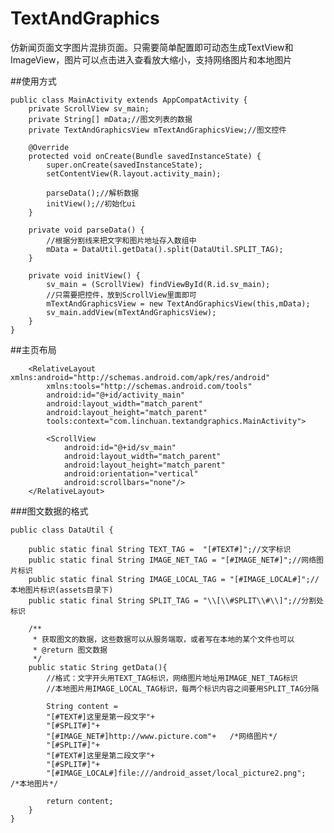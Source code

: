 # TextAndGraphics
仿新闻页面文字图片混排页面。只需要简单配置即可动态生成TextView和ImageView，图片可以点击进入查看放大缩小，支持网络图片和本地图片

##使用方式

    public class MainActivity extends AppCompatActivity {
        private ScrollView sv_main;
        private String[] mData;//图文列表的数据
        private TextAndGraphicsView mTextAndGraphicsView;//图文控件

        @Override
        protected void onCreate(Bundle savedInstanceState) {
            super.onCreate(savedInstanceState);
            setContentView(R.layout.activity_main);

            parseData();//解析数据
            initView();//初始化ui
        }

        private void parseData() {
            //根据分割线来把文字和图片地址存入数组中
            mData = DataUtil.getData().split(DataUtil.SPLIT_TAG);
        }

        private void initView() {
            sv_main = (ScrollView) findViewById(R.id.sv_main);
            //只需要把控件，放到ScrollView里面即可
            mTextAndGraphicsView = new TextAndGraphicsView(this,mData);
            sv_main.addView(mTextAndGraphicsView);
        }
    }


##主页布局

        <RelativeLayout xmlns:android="http://schemas.android.com/apk/res/android"
            xmlns:tools="http://schemas.android.com/tools"
            android:id="@+id/activity_main"
            android:layout_width="match_parent"
            android:layout_height="match_parent"
            tools:context="com.linchuan.textandgraphics.MainActivity">

            <ScrollView
                android:id="@+id/sv_main"
                android:layout_width="match_parent"
                android:layout_height="match_parent"
                android:orientation="vertical"
                android:scrollbars="none"/>
        </RelativeLayout>


###图文数据的格式

    public class DataUtil {

        public static final String TEXT_TAG =  "[#TEXT#]";//文字标识
        public static final String IMAGE_NET_TAG = "[#IMAGE_NET#]";//网络图片标识
        public static final String IMAGE_LOCAL_TAG = "[#IMAGE_LOCAL#]";//本地图片标识(assets目录下)
        public static final String SPLIT_TAG = "\\[\\#SPLIT\\#\\]";//分割处标识

        /**
         * 获取图文的数据，这些数据可以从服务端取，或者写在本地的某个文件也可以
         * @return 图文数据
         */
        public static String getData(){
            //格式：文字开头用TEXT_TAG标识，网络图片地址用IMAGE_NET_TAG标识
            //本地图片用IMAGE_LOCAL_TAG标识，每两个标识内容之间要用SPLIT_TAG分隔

            String content = 
            "[#TEXT#]这里是第一段文字"+
            "[#SPLIT#]"+
            "[#IMAGE_NET#]http://www.picture.com"+   /*网络图片*/
            "[#SPLIT#]"+
            "[#TEXT#]这里是第二段文字"+
            "[#SPLIT#]"+
            "[#IMAGE_LOCAL#]file:///android_asset/local_picture2.png";   /*本地图片*/

            return content;
        }
    }
